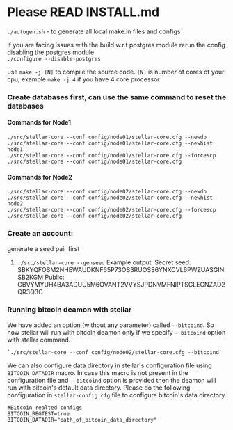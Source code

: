# Please READ INSTALL.md  
  
`./autogen.sh` - to generate all local make.in files and configs  
  
if you are facing issues with the build w.r.t postgres module rerun the config disabling the postgres module  
`./configure --disable-postgres`   
  
use `make -j [N]` to compile the source code. `[N]` is number of cores of your cpu; example `make -j 4` if you have 4 core processor  

  
### Create databases first, can use the same command to reset the databases  

#### Commands for Node1
`./src/stellar-core --conf config/node01/stellar-core.cfg --newdb`  
`./src/stellar-core --conf config/node01/stellar-core.cfg --newhist node1`    
`./src/stellar-core --conf config/node01/stellar-core.cfg --forcescp`   
`./src/stellar-core --conf config/node01/stellar-core.cfg`  
  
#### Commands for Node2
`./src/stellar-core --conf config/node02/stellar-core.cfg --newdb`  
`./src/stellar-core --conf config/node02/stellar-core.cfg --newhist node2`     
`./src/stellar-core --conf config/node02/stellar-core.cfg --forcescp`   
`./src/stellar-core --conf config/node02/stellar-core.cfg`   
  
### Create an account:  
generate a seed pair first  
1. `./src/stellar-core --genseed`
Example output: Secret seed: SBKYQFOSM2NHEWAUDKNF65P73OS3RUOSS6YNXCVL6PWZUASGINSB2KGM
				Public: GBVYMYUH4BA3ADUU5M6OVANT2VVYSJPDNVMFNIPTSGLECNZAD2QR3Q3C

### Running bitcoin deamon with stellar

We have added an option (without any parameter) called `--bitcoind`. So now stellar will run with bitcoin deamon only if we specify `--bitcoind` option with stellar command.

```
`./src/stellar-core --conf config/node02/stellar-core.cfg --bitcoind`  
```

We can also configure data directory in stellar's configuration file using `BITCOIN_DATADIR` macro. In case this macro is not present in the configuration file and `--bitcoind` option is provided then the deamon will run with bitcoin's default data directory. Please do the following configuration in `stellar-config.cfg` file to configure bitcoin's data directory.

```
#Bitcoin realted configs
BITCOIN_REGTEST=true
BITCOIN_DATADIR="path_of_bitcoin_data_directory"
```


